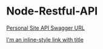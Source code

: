 # Node-Restful-API

[Personal Site API Swagger URL](jingzhefeng.com:3000/api)

[I'm an inline-style link with title](jingzhefeng.com:3000/api)
